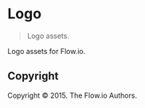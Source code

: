 Logo
===
> Logo assets.

Logo assets for Flow.io.


## Copyright

Copyright &copy; 2015. The Flow.io Authors.

